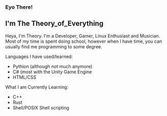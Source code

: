 ### Eyo There!
## I'm The Theory_of_Everything
Heya, I'm Theory. I'm a Developer, Gamer, Linux Enthusiast and Musician. Most of my time is spent doing school, however when I have time, you can usually find me programming to some degree.

Languages I have used/learned:
- Pythion (although not much anymore)
- C# (most with the Unity Game Engine
- HTML/CSS

What I am Currently Learning:
- C++
- Rust
- Shell/POSIX Shell scripting
